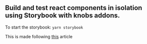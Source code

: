 ## Build and test react components in isolation using Storybook with knobs addons.

To start the storybook:
`yarn storybook`

This is made following [this](https://www.smashingmagazine.com/2020/09/building-react-apps-storybook/) article
